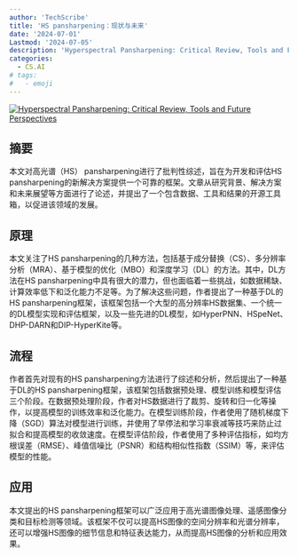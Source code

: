 ```yaml
---
author: 'TechScribe'
title: 'HS pansharpening：现状与未来'
date: '2024-07-01'
Lastmod: '2024-07-05'
description: 'Hyperspectral Pansharpening: Critical Review, Tools and Future Perspectives'
categories:
  - CS.AI
# tags:
#   - emoji
---
```


[![Hyperspectral Pansharpening: Critical Review, Tools and Future Perspectives](https://arxiv-research-1301205113.cos.ap-guangzhou.myqcloud.com/images/2407.01355v1.pdf_0.jpg)](https://arxiv.org/abs/2407.01355v1)

## 摘要

本文对高光谱（HS） pansharpening进行了批判性综述，旨在为开发和评估HS pansharpening的新解决方案提供一个可靠的框架。文章从研究背景、解决方案和未来展望等方面进行了论述，并提出了一个包含数据、工具和结果的开源工具箱，以促进该领域的发展。<!--more-->

## 原理

本文关注了HS pansharpening的几种方法，包括基于成分替换（CS）、多分辨率分析（MRA）、基于模型的优化（MBO）和深度学习（DL）的方法。其中，DL方法在HS pansharpening中具有很大的潜力，但也面临着一些挑战，如数据稀缺、计算效率低下和泛化能力不足等。为了解决这些问题，作者提出了一种基于DL的HS pansharpening框架，该框架包括一个大型的高分辨率HS数据集、一个统一的DL模型实现和评估框架，以及一些先进的DL模型，如HyperPNN、HSpeNet、DHP-DARN和DIP-HyperKite等。

## 流程

作者首先对现有的HS pansharpening方法进行了综述和分析，然后提出了一种基于DL的HS pansharpening框架，该框架包括数据预处理、模型训练和模型评估三个阶段。在数据预处理阶段，作者对HS数据进行了裁剪、旋转和归一化等操作，以提高模型的训练效率和泛化能力。在模型训练阶段，作者使用了随机梯度下降（SGD）算法对模型进行训练，并使用了早停法和学习率衰减等技巧来防止过拟合和提高模型的收敛速度。在模型评估阶段，作者使用了多种评估指标，如均方根误差（RMSE）、峰值信噪比（PSNR）和结构相似性指数（SSIM）等，来评估模型的性能。

## 应用

本文提出的HS pansharpening框架可以广泛应用于高光谱图像处理、遥感图像分类和目标检测等领域。该框架不仅可以提高HS图像的空间分辨率和光谱分辨率，还可以增强HS图像的细节信息和特征表达能力，从而提高HS图像的分析和应用效果。